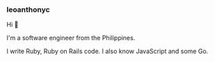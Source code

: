### leoanthonyc

Hi 👋

I'm a software engineer from the Philippines.

I write Ruby, Ruby on Rails code. I also know JavaScript and some Go. 
